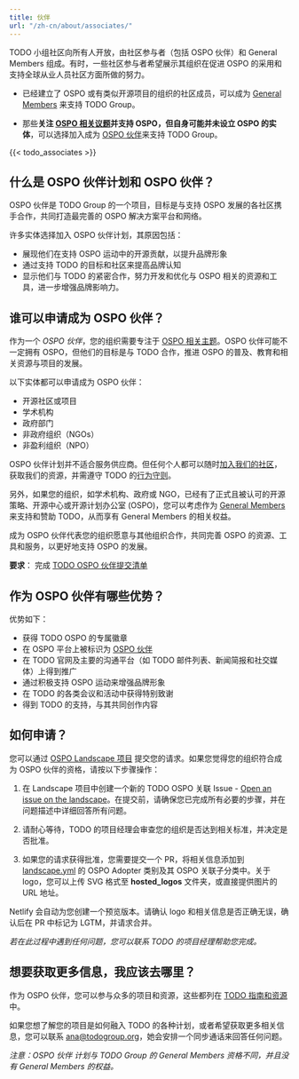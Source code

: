 ```yaml
---
title: 伙伴
url: "/zh-cn/about/associates/"
---
```


TODO 小组社区向所有人开放，由社区参与者（包括 OSPO 伙伴）和 General Members 组成。有时，一些社区参与者希望展示其组织在促进 OSPO 的采用和支持全球从业人员社区方面所做的努力。

* 已经建立了 OSPO 或有类似开源项目的组织的社区成员，可以成为 [General Members](https://todogroup.org/join/) 来支持 TODO Group。

* 那些**关注 [OSPO 相关议题](https://ospomindmap.todogroup.org/)并支持 OSPO，但自身可能并未设立 OSPO 的实体**，可以选择加入成为 [OSPO 伙伴](https://github.com/todogroup/governance/blob/main/OSPO-Associate-Program.md#-ways-you-can-support-todo)来支持 TODO Group。

{{< todo_associates >}}

## 什么是 OSPO 伙伴计划和 OSPO 伙伴？

OSPO 伙伴是 TODO Group 的一个项目，目标是与支持 OSPO 发展的各社区携手合作，共同打造最完善的 OSPO 解决方案平台和网络。

许多实体选择加入 OSPO 伙伴计划，其原因包括：

* 展现他们在支持 OSPO 运动中的开源贡献，以提升品牌形象
* 通过支持 TODO 的目标和社区来提高品牌认知
* 显示他们与 TODO 的紧密合作，努力开发和优化与 OSPO 相关的资源和工具，进一步增强品牌影响力。

## 谁可以申请成为 OSPO 伙伴？

作为一个 *OSPO 伙伴*，您的组织需要专注于 [OSPO 相关主题](https://ospomindmap.todogroup.org/)。OSPO 伙伴可能不一定拥有 OSPO，但他们的目标是与 TODO 合作，推进 OSPO 的普及、教育和相关资源与项目的发展。

以下实体都可以申请成为 OSPO 伙伴：

* 开源社区或项目
* 学术机构
* 政府部门
* 非政府组织（NGOs）
* 非盈利组织（NPO）

OSPO 伙伴计划并不适合服务供应商。但任何个人都可以随时[加入我们的社区](https://todogroup.org/community/)，获取我们的资源，并需遵守 TODO 的[行为守则](https://github.com/todogroup/.github/blob/master/CODE_OF_CONDUCT.md#todo-group-code-of-conduct)。

另外，如果您的组织，如学术机构、政府或 NGO，已经有了正式且被认可的开源策略、开源中心或开源计划办公室 (OSPO)，您可以考虑作为 [General Members](https://todogroup.org/members/) 来支持和赞助 TODO，从而享有 General Members 的相关权益。

成为 OSPO 伙伴代表您的组织愿意与其他组织合作，共同完善 OSPO 的资源、工具和服务，以更好地支持 OSPO 的发展。

**要求**： 完成 [TODO OSPO 伙伴提交清单](https://github.com/todogroup/ospolandscape/issues/new/choose)

## 作为 OSPO 伙伴有哪些优势？

优势如下：

* 获得 TODO OSPO 的专属徽章
* 在 OSPO 平台上被标识为 [OSPO 伙伴](https://landscape.todogroup.org/card-mode?category=ospo-associate&grouping=category)
* 在 TODO 官网及主要的沟通平台（如 TODO 邮件列表、新闻简报和社交媒体）上得到推广
* 通过积极支持 OSPO 运动来增强品牌形象
* 在 TODO 的各类会议和活动中获得特别致谢
* 得到 TODO 的支持，与其共同创作内容

## 如何申请？

您可以通过 [OSPO Landscape 项目](https://github.com/todogroup/ospolandscape) 提交您的请求。如果您觉得您的组织符合成为 OSPO 伙伴的资格，请按以下步骤操作：

1) 在 Landscape 项目中创建一个新的 TODO OSPO 关联 Issue - [Open an issue on the landscape](https://github.com/todogroup/ospolandscape/issues/new/choose)。在提交前，请确保您已完成所有必要的步骤，并在问题描述中详细回答所有问题。

2) 请耐心等待，TODO 的项目经理会审查您的组织是否达到相关标准，并决定是否批准。

3) 如果您的请求获得批准，您需要提交一个 PR，将相关信息添加到 [landscape.yml](https://github.com/todogroup/ospolandscape/blob/master/landscape.yml) 的 OSPO Adopter 类别及其 OSPO 关联子分类中。关于 logo，您可以上传 SVG 格式至 **hosted_logos** 文件夹，或直接提供图片的 URL 地址。

Netlify 会自动为您创建一个预览版本。请确认 logo 和相关信息是否正确无误，确认后在 PR 中标记为 LGTM，并请求合并。

*若在此过程中遇到任何问题，您可以联系 TODO 的项目经理帮助您完成。*

## 想要获取更多信息，我应该去哪里？

作为 OSPO 伙伴，您可以参与众多的项目和资源，这些都列在 [TODO 指南和资源](todogroup.org/guides) 中。

如果您想了解您的项目是如何融入 TODO 的各种计划，或者希望获取更多相关信息，您可以联系 ana@todogroup.org，她会安排一个同步通话来回答任何问题。

*注意：OSPO 伙伴 计划与 TODO Group 的 General Members 资格不同，并且没有 General Members 的权益。*
